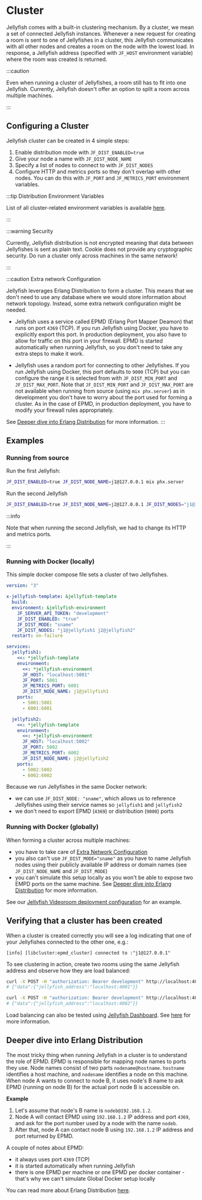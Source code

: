 # Cluster

Jellyfish comes with a built-in clustering mechanism.
By a cluster, we mean a set of connected Jellyfish instances.
Whenever a new request for creating a room is sent to one of Jellyfishes in a cluster, this Jellyfish
communicates with all other nodes and creates a room on the node with the lowest load.
In response, a Jellyfish address (specified with `JF_HOST` environment variable) where the room was created is returned.

:::caution

Even when running a cluster of Jellyfishes, a room still has to fit into one Jellyfish.
Currently, Jellyfish doesn't offer an option to split a room across multiple machines.

:::

## Configuring a Cluster

Jellyfish cluster can be created in 4 simple steps:

1. Enable distribution mode with `JF_DIST_ENABLED=true`
1. Give your node a name with `JF_DIST_NODE_NAME`
1. Specify a list of nodes to connect to with `JF_DIST_NODES`
1. Configure HTTP and metrics ports so they don't overlap with other nodes.
You can do this with `JF_PORT` and `JF_METRICS_PORT` environment variables.

:::tip Distribution Environment Variables

List of all cluster-related environment variables is available [here](./getting_started/installation#distribution).

:::

:::warning Security

Currently, Jellyfish distribution is not encrypted meaning that data between
Jellyfishes is sent as plain text.
Cookie does not provide any cryptographic security.
Do run a cluster only across machines in the same network!

:::

:::caution Extra network Configuration

Jellyfish leverages Erlang Distribution to form a cluster.
This means that we don't need to use any database where we would store
information about network topology.
Instead, some extra network configuration might be needed.

* Jellyfish uses a service called EPMD (Erlang Port Mapper Deamon)
that runs on port `4369` (TCP).
If you run Jellyfish using Docker, you have to explicitly export this port.
In production deployment, you also have to allow for traffic on this port in your firewall.
EPMD is started automatically when running Jellyfish, so you don't need to take
any extra steps to make it work.

* Jellyfish uses a random port for connecting to other Jellyfishes.
If you run Jellyfish using Docker, this port defaults to `9000` (TCP) but you can configure
the range it is selected from with `JF_DIST_MIN_PORT` and `JF_DIST_MAX_PORT`.
Note that `JF_DIST_MIN_PORT` and `JF_DIST_MAX_PORT` are not available when running from source 
(using `mix phx.server`) as in development you don't have to worry about the port used for
forming a cluster.
As in the case of EPMD, in production deployment, you have to modify your firewall rules appropriately.

See [Deeper dive into Erlang Distribution](#deeper-dive-into-erlang-distribution) for more information.
:::



## Examples


### Running from source

Run the first Jellyfish:

```sh
JF_DIST_ENABLED=true JF_DIST_NODE_NAME=j1@127.0.0.1 mix phx.server
```

Run the second Jellyfish

```sh
JF_DIST_ENABLED=true JF_DIST_NODE_NAME=j2@127.0.0.1 JF_DIST_NODES="j1@127.0.0.1" JF_PORT=4002 JF_METRICS_PORT=9468 mix phx.server
```

:::info

Note that when running the second Jellyfish, we had to change its HTTP and metrics ports.

:::


### Running with Docker (locally)

This simple docker compose file sets a cluster of two Jellyfishes.

```yml
version: "3"

x-jellyfish-template: &jellyfish-template
  build: .
  environment: &jellyfish-environment
    JF_SERVER_API_TOKEN: "development"
    JF_DIST_ENABLED: "true"
    JF_DIST_MODE: "sname"
    JF_DIST_NODES: "j1@jellyfish1 j2@jellyfish2"
  restart: on-failure

services:
  jellyfish1:
    <<: *jellyfish-template
    environment:
      <<: *jellyfish-environment
      JF_HOST: "localhost:5001"
      JF_PORT: 5001
      JF_METRICS_PORT: 6001
      JF_DIST_NODE_NAME: j1@jellyfish1
    ports:
      - 5001:5001
      - 6001:6001

  jellyfish2:
    <<: *jellyfish-template
    environment:
      <<: *jellyfish-environment
      JF_HOST: "localhost:5002"
      JF_PORT: 5002
      JF_METRICS_PORT: 6002
      JF_DIST_NODE_NAME: j2@jellyfish2
    ports:
      - 5002:5002
      - 6002:6002
```

Because we run Jellyfishes in the same Docker network:
* we can use `JF_DIST_NODE: "sname"`, which allows
us to reference Jellyfishes using their service names so
`jellyfish1` and `jellyfish2`
* we don't need to export EPMD (`4369`) or distribution (`9000`)
ports


### Running with Docker (globally)

When forming a cluster across multiple machines:
* you have to take care of [Extra Network Configuration](#configuring-a-cluster)
* you also can't use `JF_DIST_MODE="sname"` as you have to name Jellyfish nodes using their publicly available IP address
or domain names (see `JF_DIST_NODE_NAME` and `JF_DIST_MODE`)
* you can't simulate this setup locally as you won't be able to expose two EMPD ports on the same machine.
See [Deeper dive into Erlang Distribution](#deeper-dive-into-erlang-distribution) for more information.

See our [Jellyfish Videoroom deployment configuration](https://github.com/jellyfish-dev/jellyfish_videoroom/blob/main/docker-compose-deploy.yaml) for an example.

## Verifying that a cluster has been created

When a cluster is created correctly you will see a log indicating that one of your Jellyfishes connected to the other one, e.g.:

```
[info] [libcluster:epmd_cluster] connected to :"j1@127.0.0.1"
```

To see clustering in action, create two rooms using the same Jellyfish address and observe how they are load balanced:

```bash
curl -X POST -H "authorization: Bearer development" http://localhost:4002/room
# {"data":{"jellyfish_address":"localhost:4001"}}
```

```bash
curl -X POST -H "authorization: Bearer development" http://localhost:4002/room
# {"data":{"jellyfish_address":"localhost:4002"}}
```

Load balancing can also be tested using [Jellyfish Dashboard](https://github.com/jellyfish-dev/jellyfish-dashboard).
See [here](./tutorials/dashboard#loadbalancing-in-dashboard) for more information.

## Deeper dive into Erlang Distribution

The most tricky thing when running Jellyfish in a cluster is to understand the role of EPMD.
EPMD is responsible for mapping node names to ports they use.
Node names consist of two parts `nodename@hostname`.
`hostname` identifies a host machine, and `nodename` identifies a node on this machine.
When node A wants to connect to node B, it uses node's B name to ask EPMD (running on node B) 
for the actual port node B is accessible on.

**Example**

1. Let's assume that node's B name is `nodeb@192.168.1.2`.
1. Node A will contact EPMD using `192.168.1.2` IP address and port `4369`, and ask for the
port number used by a node with the name `nodeb`.
1. After that, node A can contact node B using `192.168.1.2` IP address and port returned by EPMD.

A couple of notes about EPMD:
* it always uses port `4369` (TCP)
* it is started automatically when running Jellyfish
* there is one EPMD per machine or one EPMD per docker container - 
that's why we can't simulate Global Docker setup locally

You can read more about Erlang Distribution [here](https://www.erlang.org/doc/reference_manual/distributed.html).